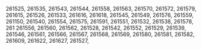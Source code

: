 261525,
261535,
261543,
261544,
261558,
261563,
261570,
261572,
261579,
261615,
261526,
261533,
261616,
261618,
261545,
261549,
261576,
261559,
261150,
261540,
261554,
261575,
261591,
261551,
261532,
261538,
261578,
261
261556,
261560,
261562,
261528,
261542,
261552,
261529,
261539,
261546,
261561,
261566,
261567,
261568,
261569,
261580,
261581,
261582,
261609,
261622,
261627,
261527,
